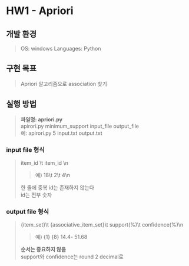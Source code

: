 # HW1 - Apriori

## 개발 환경
> OS: windows
> Languages: Python

## 구현 목표
> Apriori 알고리즘으로 association 찾기

## 실행 방법
> **파일명: apriori.py**  
> apirori.py minimum_support input_file output_file  
> 예: apirori.py 5 input.txt output.txt  

### input file 형식
> item_id \t item_id \n
> > 예) 18\t 2\t 4\n  
>  
> 한 줄에 중복 id는 존재하지 않는다  
> id는 전부 숫자  

### output file 형식
> {item_set}\t {associative_item_set}\t support(%)\t confidence(%)\n
> > 예) {1} {8} 14.4- 51.68
>  
> **순서는 중요하지 않음**  
> support와 confidence는 round 2 decimal로 

